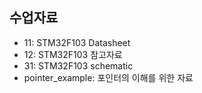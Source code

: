 ## 수업자료
* 11: STM32F103 Datasheet
* 12: STM32F103 참고자료
* 31: STM32F103 schematic
* pointer_example: 포인터의 이해를 위한 자료
